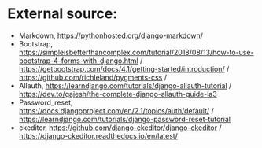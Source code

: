 # External source:

* Markdown, https://pythonhosted.org/django-markdown/
* Bootstrap, https://simpleisbetterthancomplex.com/tutorial/2018/08/13/how-to-use-bootstrap-4-forms-with-django.html / https://getbootstrap.com/docs/4.1/getting-started/introduction/ / https://github.com/richleland/pygments-css / 
* Allauth, https://learndjango.com/tutorials/django-allauth-tutorial / https://dev.to/gajesh/the-complete-django-allauth-guide-la3
* Password_reset, https://docs.djangoproject.com/en/2.1/topics/auth/default/ / https://learndjango.com/tutorials/django-password-reset-tutorial
* ckeditor, https://github.com/django-ckeditor/django-ckeditor / https://django-ckeditor.readthedocs.io/en/latest/
